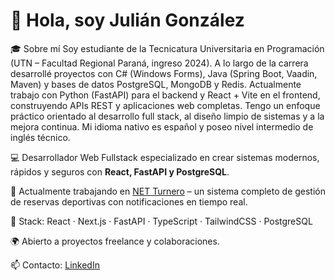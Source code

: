 # 👋 Hola, soy Julián González

🎓 Sobre mí
Soy estudiante de la Tecnicatura Universitaria en Programación (UTN – Facultad Regional Paraná, ingreso 2024). A lo largo de la carrera desarrollé proyectos con C# (Windows Forms), Java (Spring Boot, Vaadin, Maven) y bases de datos PostgreSQL, MongoDB y Redis. Actualmente trabajo con Python (FastAPI) para el backend y React + Vite en el frontend, construyendo APIs REST y aplicaciones web completas.
Tengo un enfoque práctico orientado al desarrollo full stack, al diseño limpio de sistemas y a la mejora continua. Mi idioma nativo es español y poseo nivel intermedio de inglés técnico.

💻 Desarrollador Web Fullstack especializado en crear sistemas modernos, rápidos y seguros con **React, FastAPI y PostgreSQL**.

🚀 Actualmente trabajando en [NET Turnero](https://github.com/jgz-dev/turnero) – un sistema completo de gestión de reservas deportivas con notificaciones en tiempo real.

🧠 Stack: React · Next.js · FastAPI · TypeScript · TailwindCSS · PostgreSQL

🌍 Abierto a proyectos freelance y colaboraciones.

📫 Contacto: [LinkedIn](https://www.linkedin.com/in/juli%C3%A1n-gonz%C3%A1lez-5b6097275/)

